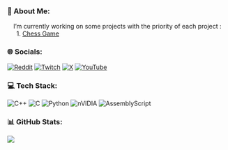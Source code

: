 ### 💫 About Me:  
&emsp;I’m currently working on some projects with the priority of each project :  
&emsp;&ensp;1. [Chess Game](https://github.com/AureleLaPoele/Chess)

### 🌐 Socials:
[![Reddit](https://img.shields.io/badge/Reddit-%23FF4500.svg?logo=Reddit&logoColor=white)](https://www.reddit.com/user/AureleLaPoele/) [![Twitch](https://img.shields.io/badge/Twitch-%239146FF.svg?logo=Twitch&logoColor=white)](https://twitch.tv/aurelelapoele) [![X](https://img.shields.io/badge/X-black.svg?logo=X&logoColor=white)](https://x.com/AureleLaPoele) [![YouTube](https://img.shields.io/badge/YouTube-%23FF0000.svg?logo=YouTube&logoColor=white)](https://www.youtube.com/@aurelelapoele2170) 

### 💻 Tech Stack:
![C++](https://img.shields.io/badge/c++-%2300599C.svg?style=for-the-badge&logo=c%2B%2B&logoColor=white) ![C](https://img.shields.io/badge/c-%2300599C.svg?style=for-the-badge&logo=c&logoColor=white) ![Python](https://img.shields.io/badge/python-3670A0?style=for-the-badge&logo=python&logoColor=ffdd54) ![nVIDIA](https://img.shields.io/badge/cuda-000000.svg?style=for-the-badge&logo=nVIDIA&logoColor=green) ![AssemblyScript](https://img.shields.io/badge/assembly%20script-%23000000.svg?style=for-the-badge&logo=assemblyscript&logoColor=white)  
### 📊 GitHub Stats:
![](https://github-readme-stats.vercel.app/api/top-langs/?username=katpercent&theme=dark&hide_border=true&include_all_commits=true&count_private=true&layout=compact)

